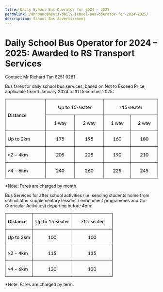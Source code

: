 ```yaml
---
title: Daily School Bus Operator for 2024 – 2025
permalink: /announcements-daily-school-bus-operator-for-2024-2025/
description: School Bus Advertisement
---
```

# Daily School Bus Operator for 2024 – 2025: Awarded to RS Transport Services
   
Contact: Mr Richard Tan 6251 0281

Bus fares for daily school bus services, based on Not to Exceed Price, applicable from 1 January 2024 to 31 December 2025:

<table class="MsoNormalTable" border="1" cellspacing="0" cellpadding="0" width="100%" style="width:100.0%;border-collapse:collapse;border:none;mso-border-alt:solid windowtext .5pt;
 mso-yfti-tbllook:1184;mso-padding-alt:0in 5.4pt 0in 5.4pt;mso-border-insideh:
 .5pt solid windowtext;mso-border-insidev:.5pt solid windowtext"><tbody><tr style="mso-yfti-irow:0;mso-yfti-firstrow:yes;height:15.5pt"><td width="7%" nowrap="" rowspan="2" style="width:7.86%;border:solid windowtext 1.0pt;
  mso-border-alt:solid windowtext .5pt;padding:0in 5.4pt 0in 5.4pt;height:15.5pt"><p class="MsoNormal" align="left" style="text-align:left"><b><span lang="EN-SG" style="font-family:&quot;Lato&quot;,sans-serif;mso-fareast-font-family:&quot;Times New Roman&quot;;
  mso-bidi-font-family:Arial;color:black;mso-bidi-language:TA">Distance</span></b><b><span style="font-family:&quot;Lato&quot;,sans-serif;mso-fareast-font-family:&quot;Times New Roman&quot;;
  mso-bidi-font-family:Arial;color:black;mso-ansi-language:EN-US;mso-bidi-language:
  TA"></span></b></p></td><td width="11%" nowrap="" colspan="2" style="width:11.52%;border:solid windowtext 1.0pt;
  border-left:none;mso-border-left-alt:solid windowtext .5pt;mso-border-alt:
  solid windowtext .5pt;padding:0in 5.4pt 0in 5.4pt;height:15.5pt"><p class="MsoNormal" align="center" style="text-align:center"><span lang="EN-SG" style="font-family:&quot;Lato&quot;,sans-serif;mso-fareast-font-family:&quot;Times New Roman&quot;;
  mso-bidi-font-family:Arial;color:black;mso-bidi-language:TA">Up to 15-seater</span><span style="font-family:&quot;Lato&quot;,sans-serif;mso-fareast-font-family:&quot;Times New Roman&quot;;
  mso-bidi-font-family:Arial;color:black;mso-ansi-language:EN-US;mso-bidi-language:
  TA"></span></p></td><td width="11%" nowrap="" colspan="2" style="width:11.52%;border:solid windowtext 1.0pt;
  border-left:none;mso-border-left-alt:solid windowtext .5pt;mso-border-alt:
  solid windowtext .5pt;padding:0in 5.4pt 0in 5.4pt;height:15.5pt"><p class="MsoNormal" align="center" style="text-align:center"><span lang="EN-SG" style="font-family:&quot;Lato&quot;,sans-serif;mso-fareast-font-family:&quot;Times New Roman&quot;;
  mso-bidi-font-family:Arial;color:black;mso-bidi-language:TA">&gt;15-seater</span><span style="font-family:&quot;Lato&quot;,sans-serif;mso-fareast-font-family:&quot;Times New Roman&quot;;
  mso-bidi-font-family:Arial;color:black;mso-ansi-language:EN-US;mso-bidi-language:
  TA"></span></p></td></tr><tr style="mso-yfti-irow:1;height:15.5pt"><td width="5%" nowrap="" style="width:5.76%;border-top:none;border-left:none;
  border-bottom:solid windowtext 1.0pt;border-right:solid windowtext 1.0pt;
  mso-border-top-alt:solid windowtext .5pt;mso-border-left-alt:solid windowtext .5pt;
  mso-border-alt:solid windowtext .5pt;padding:0in 5.4pt 0in 5.4pt;height:15.5pt"><p class="MsoNormal" align="center" style="text-align:center"><span lang="EN-SG" style="font-family:&quot;Lato&quot;,sans-serif;mso-fareast-font-family:&quot;Times New Roman&quot;;
  mso-bidi-font-family:Arial;color:black;mso-bidi-language:TA">1 way</span><span style="font-family:&quot;Lato&quot;,sans-serif;mso-fareast-font-family:&quot;Times New Roman&quot;;
  mso-bidi-font-family:Arial;color:black;mso-ansi-language:EN-US;mso-bidi-language:
  TA"></span></p></td><td width="5%" nowrap="" style="width:5.76%;border-top:none;border-left:none;
  border-bottom:solid windowtext 1.0pt;border-right:solid windowtext 1.0pt;
  mso-border-top-alt:solid windowtext .5pt;mso-border-left-alt:solid windowtext .5pt;
  mso-border-alt:solid windowtext .5pt;padding:0in 5.4pt 0in 5.4pt;height:15.5pt"><p class="MsoNormal" align="center" style="text-align:center"><span lang="EN-SG" style="font-family:&quot;Lato&quot;,sans-serif;mso-fareast-font-family:&quot;Times New Roman&quot;;
  mso-bidi-font-family:Arial;color:black;mso-bidi-language:TA">2 way</span><span style="font-family:&quot;Lato&quot;,sans-serif;mso-fareast-font-family:&quot;Times New Roman&quot;;
  mso-bidi-font-family:Arial;color:black;mso-ansi-language:EN-US;mso-bidi-language:
  TA"></span></p></td><td width="5%" nowrap="" style="width:5.76%;border-top:none;border-left:none;
  border-bottom:solid windowtext 1.0pt;border-right:solid windowtext 1.0pt;
  mso-border-top-alt:solid windowtext .5pt;mso-border-left-alt:solid windowtext .5pt;
  mso-border-alt:solid windowtext .5pt;padding:0in 5.4pt 0in 5.4pt;height:15.5pt"><p class="MsoNormal" align="center" style="text-align:center"><span lang="EN-SG" style="font-family:&quot;Lato&quot;,sans-serif;mso-fareast-font-family:&quot;Times New Roman&quot;;
  mso-bidi-font-family:Arial;color:black;mso-bidi-language:TA">1 way</span><span style="font-family:&quot;Lato&quot;,sans-serif;mso-fareast-font-family:&quot;Times New Roman&quot;;
  mso-bidi-font-family:Arial;color:black;mso-ansi-language:EN-US;mso-bidi-language:
  TA"></span></p></td><td width="5%" nowrap="" style="width:5.76%;border-top:none;border-left:none;
  border-bottom:solid windowtext 1.0pt;border-right:solid windowtext 1.0pt;
  mso-border-top-alt:solid windowtext .5pt;mso-border-left-alt:solid windowtext .5pt;
  mso-border-alt:solid windowtext .5pt;padding:0in 5.4pt 0in 5.4pt;height:15.5pt"><p class="MsoNormal" align="center" style="text-align:center"><span lang="EN-SG" style="font-family:&quot;Lato&quot;,sans-serif;mso-fareast-font-family:&quot;Times New Roman&quot;;
  mso-bidi-font-family:Arial;color:black;mso-bidi-language:TA">2 way</span><span style="font-family:&quot;Lato&quot;,sans-serif;mso-fareast-font-family:&quot;Times New Roman&quot;;
  mso-bidi-font-family:Arial;color:black;mso-ansi-language:EN-US;mso-bidi-language:
  TA"></span></p></td></tr><tr style="mso-yfti-irow:2;height:15.5pt"><td width="7%" nowrap="" style="width:7.86%;border:solid windowtext 1.0pt;
  border-top:none;mso-border-top-alt:solid windowtext .5pt;mso-border-alt:solid windowtext .5pt;
  padding:0in 5.4pt 0in 5.4pt;height:15.5pt"><p class="MsoNormal" align="left" style="text-align:left"><span lang="EN-SG" style="font-family:&quot;Lato&quot;,sans-serif;mso-fareast-font-family:&quot;Times New Roman&quot;;
  mso-bidi-font-family:Arial;color:black;mso-bidi-language:TA">Up to 2km</span><span style="font-family:&quot;Lato&quot;,sans-serif;mso-fareast-font-family:&quot;Times New Roman&quot;;
  mso-bidi-font-family:Arial;color:black;mso-ansi-language:EN-US;mso-bidi-language:
  TA"></span></p></td><td width="5%" nowrap="" style="width:5.76%;border-top:none;border-left:none;
  border-bottom:solid windowtext 1.0pt;border-right:solid windowtext 1.0pt;
  mso-border-top-alt:solid windowtext .5pt;mso-border-left-alt:solid windowtext .5pt;
  mso-border-alt:solid windowtext .5pt;padding:0in 5.4pt 0in 5.4pt;height:15.5pt"><p class="MsoNormal" align="center" style="text-align:center"><span lang="EN-SG" style="font-family:&quot;Lato&quot;,sans-serif;mso-fareast-font-family:&quot;Times New Roman&quot;;
  mso-bidi-font-family:Arial;color:black;mso-bidi-language:TA">175</span><span style="font-family:&quot;Lato&quot;,sans-serif;mso-fareast-font-family:&quot;Times New Roman&quot;;
  mso-bidi-font-family:Arial;color:black;mso-ansi-language:EN-US;mso-bidi-language:
  TA"></span></p></td><td width="5%" nowrap="" style="width:5.76%;border-top:none;border-left:none;
  border-bottom:solid windowtext 1.0pt;border-right:solid windowtext 1.0pt;
  mso-border-top-alt:solid windowtext .5pt;mso-border-left-alt:solid windowtext .5pt;
  mso-border-alt:solid windowtext .5pt;padding:0in 5.4pt 0in 5.4pt;height:15.5pt"><p class="MsoNormal" align="center" style="text-align:center"><span lang="EN-SG" style="font-family:&quot;Lato&quot;,sans-serif;mso-fareast-font-family:&quot;Times New Roman&quot;;
  mso-bidi-font-family:Arial;color:black;mso-bidi-language:TA">195</span><span style="font-family:&quot;Lato&quot;,sans-serif;mso-fareast-font-family:&quot;Times New Roman&quot;;
  mso-bidi-font-family:Arial;color:black;mso-ansi-language:EN-US;mso-bidi-language:
  TA"></span></p></td><td width="5%" nowrap="" style="width:5.76%;border-top:none;border-left:none;
  border-bottom:solid windowtext 1.0pt;border-right:solid windowtext 1.0pt;
  mso-border-top-alt:solid windowtext .5pt;mso-border-left-alt:solid windowtext .5pt;
  mso-border-alt:solid windowtext .5pt;padding:0in 5.4pt 0in 5.4pt;height:15.5pt"><p class="MsoNormal" align="center" style="text-align:center"><span lang="EN-SG" style="font-family:&quot;Lato&quot;,sans-serif;mso-fareast-font-family:&quot;Times New Roman&quot;;
  mso-bidi-font-family:Arial;color:black;mso-bidi-language:TA">160</span><span style="font-family:&quot;Lato&quot;,sans-serif;mso-fareast-font-family:&quot;Times New Roman&quot;;
  mso-bidi-font-family:Arial;color:black;mso-ansi-language:EN-US;mso-bidi-language:
  TA"></span></p></td><td width="5%" nowrap="" style="width:5.76%;border-top:none;border-left:none;
  border-bottom:solid windowtext 1.0pt;border-right:solid windowtext 1.0pt;
  mso-border-top-alt:solid windowtext .5pt;mso-border-left-alt:solid windowtext .5pt;
  mso-border-alt:solid windowtext .5pt;padding:0in 5.4pt 0in 5.4pt;height:15.5pt"><p class="MsoNormal" align="center" style="text-align:center"><span lang="EN-SG" style="font-family:&quot;Lato&quot;,sans-serif;mso-fareast-font-family:&quot;Times New Roman&quot;;
  mso-bidi-font-family:Arial;color:black;mso-bidi-language:TA">180</span><span style="font-family:&quot;Lato&quot;,sans-serif;mso-fareast-font-family:&quot;Times New Roman&quot;;
  mso-bidi-font-family:Arial;color:black;mso-ansi-language:EN-US;mso-bidi-language:
  TA"></span></p></td></tr><tr style="mso-yfti-irow:3;height:15.5pt"><td width="7%" nowrap="" style="width:7.86%;border:solid windowtext 1.0pt;
  border-top:none;mso-border-top-alt:solid windowtext .5pt;mso-border-alt:solid windowtext .5pt;
  padding:0in 5.4pt 0in 5.4pt;height:15.5pt"><p class="MsoNormal" align="left" style="text-align:left"><span lang="EN-SG" style="font-family:&quot;Lato&quot;,sans-serif;mso-fareast-font-family:&quot;Times New Roman&quot;;
  mso-bidi-font-family:Arial;color:black;mso-bidi-language:TA">&gt;2 – 4km</span><span style="font-family:&quot;Lato&quot;,sans-serif;mso-fareast-font-family:&quot;Times New Roman&quot;;
  mso-bidi-font-family:Arial;color:black;mso-ansi-language:EN-US;mso-bidi-language:
  TA"></span></p></td><td width="5%" nowrap="" style="width:5.76%;border-top:none;border-left:none;
  border-bottom:solid windowtext 1.0pt;border-right:solid windowtext 1.0pt;
  mso-border-top-alt:solid windowtext .5pt;mso-border-left-alt:solid windowtext .5pt;
  mso-border-alt:solid windowtext .5pt;padding:0in 5.4pt 0in 5.4pt;height:15.5pt"><p class="MsoNormal" align="center" style="text-align:center"><span lang="EN-SG" style="font-family:&quot;Lato&quot;,sans-serif;mso-fareast-font-family:&quot;Times New Roman&quot;;
  mso-bidi-font-family:Arial;color:black;mso-bidi-language:TA">205</span><span style="font-family:&quot;Lato&quot;,sans-serif;mso-fareast-font-family:&quot;Times New Roman&quot;;
  mso-bidi-font-family:Arial;color:black;mso-ansi-language:EN-US;mso-bidi-language:
  TA"></span></p></td><td width="5%" nowrap="" style="width:5.76%;border-top:none;border-left:none;
  border-bottom:solid windowtext 1.0pt;border-right:solid windowtext 1.0pt;
  mso-border-top-alt:solid windowtext .5pt;mso-border-left-alt:solid windowtext .5pt;
  mso-border-alt:solid windowtext .5pt;padding:0in 5.4pt 0in 5.4pt;height:15.5pt"><p class="MsoNormal" align="center" style="text-align:center"><span lang="EN-SG" style="font-family:&quot;Lato&quot;,sans-serif;mso-fareast-font-family:&quot;Times New Roman&quot;;
  mso-bidi-font-family:Arial;color:black;mso-bidi-language:TA">225</span><span style="font-family:&quot;Lato&quot;,sans-serif;mso-fareast-font-family:&quot;Times New Roman&quot;;
  mso-bidi-font-family:Arial;color:black;mso-ansi-language:EN-US;mso-bidi-language:
  TA"></span></p></td><td width="5%" nowrap="" style="width:5.76%;border-top:none;border-left:none;
  border-bottom:solid windowtext 1.0pt;border-right:solid windowtext 1.0pt;
  mso-border-top-alt:solid windowtext .5pt;mso-border-left-alt:solid windowtext .5pt;
  mso-border-alt:solid windowtext .5pt;padding:0in 5.4pt 0in 5.4pt;height:15.5pt"><p class="MsoNormal" align="center" style="text-align:center"><span lang="EN-SG" style="font-family:&quot;Lato&quot;,sans-serif;mso-fareast-font-family:&quot;Times New Roman&quot;;
  mso-bidi-font-family:Arial;color:black;mso-bidi-language:TA">190</span><span style="font-family:&quot;Lato&quot;,sans-serif;mso-fareast-font-family:&quot;Times New Roman&quot;;
  mso-bidi-font-family:Arial;color:black;mso-ansi-language:EN-US;mso-bidi-language:
  TA"></span></p></td><td width="5%" nowrap="" style="width:5.76%;border-top:none;border-left:none;
  border-bottom:solid windowtext 1.0pt;border-right:solid windowtext 1.0pt;
  mso-border-top-alt:solid windowtext .5pt;mso-border-left-alt:solid windowtext .5pt;
  mso-border-alt:solid windowtext .5pt;padding:0in 5.4pt 0in 5.4pt;height:15.5pt"><p class="MsoNormal" align="center" style="text-align:center"><span lang="EN-SG" style="font-family:&quot;Lato&quot;,sans-serif;mso-fareast-font-family:&quot;Times New Roman&quot;;
  mso-bidi-font-family:Arial;color:black;mso-bidi-language:TA">210</span><span style="font-family:&quot;Lato&quot;,sans-serif;mso-fareast-font-family:&quot;Times New Roman&quot;;
  mso-bidi-font-family:Arial;color:black;mso-ansi-language:EN-US;mso-bidi-language:
  TA"></span></p></td></tr><tr style="mso-yfti-irow:4;mso-yfti-lastrow:yes;height:15.5pt"><td width="7%" nowrap="" style="width:7.86%;border:solid windowtext 1.0pt;
  border-top:none;mso-border-top-alt:solid windowtext .5pt;mso-border-alt:solid windowtext .5pt;
  padding:0in 5.4pt 0in 5.4pt;height:15.5pt"><p class="MsoNormal" align="left" style="text-align:left"><span lang="EN-SG" style="font-family:&quot;Lato&quot;,sans-serif;mso-fareast-font-family:&quot;Times New Roman&quot;;
  mso-bidi-font-family:Arial;color:black;mso-bidi-language:TA">&gt;4 – 6km</span><span style="font-family:&quot;Lato&quot;,sans-serif;mso-fareast-font-family:&quot;Times New Roman&quot;;
  mso-bidi-font-family:Arial;color:black;mso-ansi-language:EN-US;mso-bidi-language:
  TA"></span></p></td><td width="5%" nowrap="" style="width:5.76%;border-top:none;border-left:none;
  border-bottom:solid windowtext 1.0pt;border-right:solid windowtext 1.0pt;
  mso-border-top-alt:solid windowtext .5pt;mso-border-left-alt:solid windowtext .5pt;
  mso-border-alt:solid windowtext .5pt;padding:0in 5.4pt 0in 5.4pt;height:15.5pt"><p class="MsoNormal" align="center" style="text-align:center"><span lang="EN-SG" style="font-family:&quot;Lato&quot;,sans-serif;mso-fareast-font-family:&quot;Times New Roman&quot;;
  mso-bidi-font-family:Arial;color:black;mso-bidi-language:TA">240</span><span style="font-family:&quot;Lato&quot;,sans-serif;mso-fareast-font-family:&quot;Times New Roman&quot;;
  mso-bidi-font-family:Arial;color:black;mso-ansi-language:EN-US;mso-bidi-language:
  TA"></span></p></td><td width="5%" nowrap="" style="width:5.76%;border-top:none;border-left:none;
  border-bottom:solid windowtext 1.0pt;border-right:solid windowtext 1.0pt;
  mso-border-top-alt:solid windowtext .5pt;mso-border-left-alt:solid windowtext .5pt;
  mso-border-alt:solid windowtext .5pt;padding:0in 5.4pt 0in 5.4pt;height:15.5pt"><p class="MsoNormal" align="center" style="text-align:center"><span lang="EN-SG" style="font-family:&quot;Lato&quot;,sans-serif;mso-fareast-font-family:&quot;Times New Roman&quot;;
  mso-bidi-font-family:Arial;color:black;mso-bidi-language:TA">260</span><span style="font-family:&quot;Lato&quot;,sans-serif;mso-fareast-font-family:&quot;Times New Roman&quot;;
  mso-bidi-font-family:Arial;color:black;mso-ansi-language:EN-US;mso-bidi-language:
  TA"></span></p></td><td width="5%" nowrap="" style="width:5.76%;border-top:none;border-left:none;
  border-bottom:solid windowtext 1.0pt;border-right:solid windowtext 1.0pt;
  mso-border-top-alt:solid windowtext .5pt;mso-border-left-alt:solid windowtext .5pt;
  mso-border-alt:solid windowtext .5pt;padding:0in 5.4pt 0in 5.4pt;height:15.5pt"><p class="MsoNormal" align="center" style="text-align:center"><span lang="EN-SG" style="font-family:&quot;Lato&quot;,sans-serif;mso-fareast-font-family:&quot;Times New Roman&quot;;
  mso-bidi-font-family:Arial;color:black;mso-bidi-language:TA">225</span><span style="font-family:&quot;Lato&quot;,sans-serif;mso-fareast-font-family:&quot;Times New Roman&quot;;
  mso-bidi-font-family:Arial;color:black;mso-ansi-language:EN-US;mso-bidi-language:
  TA"></span></p></td><td width="5%" nowrap="" style="width:5.76%;border-top:none;border-left:none;
  border-bottom:solid windowtext 1.0pt;border-right:solid windowtext 1.0pt;
  mso-border-top-alt:solid windowtext .5pt;mso-border-left-alt:solid windowtext .5pt;
  mso-border-alt:solid windowtext .5pt;padding:0in 5.4pt 0in 5.4pt;height:15.5pt"><p class="MsoNormal" align="center" style="text-align:center"><span lang="EN-SG" style="font-family:&quot;Lato&quot;,sans-serif;mso-fareast-font-family:&quot;Times New Roman&quot;;
  mso-bidi-font-family:Arial;color:black;mso-bidi-language:TA">245</span><span style="font-family:&quot;Lato&quot;,sans-serif;mso-fareast-font-family:&quot;Times New Roman&quot;;
  mso-bidi-font-family:Arial;color:black;mso-ansi-language:EN-US;mso-bidi-language:
  TA"></span></p></td></tr></tbody></table>*Note: Fares are charged by month.

Bus Services for after school activities (i.e. sending students home from school after supplementary lessons / enrichment programmes and Co-Curricular Activities) departing before 4pm:

<table class="MsoNormalTable" border="1" cellspacing="0" cellpadding="0" width="100%" style="width:100.0%;border-collapse:collapse;border:none;mso-border-alt:solid windowtext .5pt;
 mso-yfti-tbllook:1184;mso-padding-alt:0in 5.4pt 0in 5.4pt;mso-border-insideh:
 .5pt solid windowtext;mso-border-insidev:.5pt solid windowtext"><tbody><tr style="mso-yfti-irow:0;mso-yfti-firstrow:yes;height:15.5pt"><td width="25%" nowrap="" style="width:25.36%;border:solid windowtext 1.0pt;
  mso-border-alt:solid windowtext .5pt;padding:0in 5.4pt 0in 5.4pt;height:15.5pt"><p class="MsoNormal" align="left" style="text-align:left"><b><span lang="EN-SG" style="font-family:&quot;Lato&quot;,sans-serif;mso-fareast-font-family:&quot;Times New Roman&quot;;
  mso-bidi-font-family:Arial;color:black;mso-bidi-language:TA">Distance</span></b><b><span style="font-family:&quot;Lato&quot;,sans-serif;mso-fareast-font-family:&quot;Times New Roman&quot;;
  mso-bidi-font-family:Arial;color:black;mso-ansi-language:EN-US;mso-bidi-language:
  TA"></span></b></p></td><td width="37%" nowrap="" style="width:37.16%;border:solid windowtext 1.0pt;
  border-left:none;mso-border-left-alt:solid windowtext .5pt;mso-border-alt:
  solid windowtext .5pt;padding:0in 5.4pt 0in 5.4pt;height:15.5pt"><p class="MsoNormal" align="center" style="text-align:center"><span lang="EN-SG" style="font-family:&quot;Lato&quot;,sans-serif;mso-fareast-font-family:&quot;Times New Roman&quot;;
  mso-bidi-font-family:Arial;color:black;mso-bidi-language:TA">Up to 15-seater</span><span style="font-family:&quot;Lato&quot;,sans-serif;mso-fareast-font-family:&quot;Times New Roman&quot;;
  mso-bidi-font-family:Arial;color:black;mso-ansi-language:EN-US;mso-bidi-language:
  TA"></span></p></td><td width="37%" style="width:37.48%;border:solid windowtext 1.0pt;border-left:
  none;mso-border-left-alt:solid windowtext .5pt;mso-border-alt:solid windowtext .5pt;
  padding:0in 5.4pt 0in 5.4pt;height:15.5pt"><p class="MsoNormal" align="center" style="text-align:center"><span lang="EN-SG" style="font-family:&quot;Lato&quot;,sans-serif;mso-fareast-font-family:&quot;Times New Roman&quot;;
  mso-bidi-font-family:Arial;color:black;mso-bidi-language:TA">&gt;15-seater</span><span style="font-family:&quot;Lato&quot;,sans-serif;mso-fareast-font-family:&quot;Times New Roman&quot;;
  mso-bidi-font-family:Arial;color:black;mso-ansi-language:EN-US;mso-bidi-language:
  TA"></span></p></td></tr><tr style="mso-yfti-irow:1;height:15.5pt"><td width="25%" nowrap="" style="width:25.36%;border:solid windowtext 1.0pt;
  border-top:none;mso-border-top-alt:solid windowtext .5pt;mso-border-alt:solid windowtext .5pt;
  padding:0in 5.4pt 0in 5.4pt;height:15.5pt"><p class="MsoNormal" align="left" style="text-align:left"><span lang="EN-SG" style="font-family:&quot;Lato&quot;,sans-serif;mso-fareast-font-family:&quot;Times New Roman&quot;;
  mso-bidi-font-family:Arial;color:black;mso-bidi-language:TA">Up to 2km</span><span style="font-family:&quot;Lato&quot;,sans-serif;mso-fareast-font-family:&quot;Times New Roman&quot;;
  mso-bidi-font-family:Arial;color:black;mso-ansi-language:EN-US;mso-bidi-language:
  TA"></span></p></td><td width="37%" nowrap="" style="width:37.16%;border-top:none;border-left:none;
  border-bottom:solid windowtext 1.0pt;border-right:solid windowtext 1.0pt;
  mso-border-top-alt:solid windowtext .5pt;mso-border-left-alt:solid windowtext .5pt;
  mso-border-alt:solid windowtext .5pt;padding:0in 5.4pt 0in 5.4pt;height:15.5pt"><p class="MsoNormal" align="center" style="text-align:center"><span style="font-family:&quot;Lato&quot;,sans-serif;mso-fareast-font-family:&quot;Times New Roman&quot;;
  mso-bidi-font-family:Arial;color:black;mso-ansi-language:EN-US;mso-bidi-language:
  TA">100</span></p></td><td width="37%" nowrap="" style="width:37.48%;border-top:none;border-left:none;
  border-bottom:solid windowtext 1.0pt;border-right:solid windowtext 1.0pt;
  mso-border-top-alt:solid windowtext .5pt;mso-border-left-alt:solid windowtext .5pt;
  mso-border-alt:solid windowtext .5pt;padding:0in 5.4pt 0in 5.4pt;height:15.5pt"><p class="MsoNormal" align="center" style="text-align:center"><span style="font-family:&quot;Lato&quot;,sans-serif;mso-fareast-font-family:&quot;Times New Roman&quot;;
  mso-bidi-font-family:Arial;color:black;mso-ansi-language:EN-US;mso-bidi-language:
  TA">100</span></p></td></tr><tr style="mso-yfti-irow:2;height:15.5pt"><td width="25%" nowrap="" style="width:25.36%;border:solid windowtext 1.0pt;
  border-top:none;mso-border-top-alt:solid windowtext .5pt;mso-border-alt:solid windowtext .5pt;
  padding:0in 5.4pt 0in 5.4pt;height:15.5pt"><p class="MsoNormal" align="left" style="text-align:left"><span lang="EN-SG" style="font-family:&quot;Lato&quot;,sans-serif;mso-fareast-font-family:&quot;Times New Roman&quot;;
  mso-bidi-font-family:Arial;color:black;mso-bidi-language:TA">&gt;2 – 4km</span><span style="font-family:&quot;Lato&quot;,sans-serif;mso-fareast-font-family:&quot;Times New Roman&quot;;
  mso-bidi-font-family:Arial;color:black;mso-ansi-language:EN-US;mso-bidi-language:
  TA"></span></p></td><td width="37%" nowrap="" style="width:37.16%;border-top:none;border-left:none;
  border-bottom:solid windowtext 1.0pt;border-right:solid windowtext 1.0pt;
  mso-border-top-alt:solid windowtext .5pt;mso-border-left-alt:solid windowtext .5pt;
  mso-border-alt:solid windowtext .5pt;padding:0in 5.4pt 0in 5.4pt;height:15.5pt"><p class="MsoNormal" align="center" style="text-align:center"><span style="font-family:&quot;Lato&quot;,sans-serif;mso-fareast-font-family:&quot;Times New Roman&quot;;
  mso-bidi-font-family:Arial;color:black;mso-ansi-language:EN-US;mso-bidi-language:
  TA">115</span></p></td><td width="37%" nowrap="" style="width:37.48%;border-top:none;border-left:none;
  border-bottom:solid windowtext 1.0pt;border-right:solid windowtext 1.0pt;
  mso-border-top-alt:solid windowtext .5pt;mso-border-left-alt:solid windowtext .5pt;
  mso-border-alt:solid windowtext .5pt;padding:0in 5.4pt 0in 5.4pt;height:15.5pt"><p class="MsoNormal" align="center" style="text-align:center"><span style="font-family:&quot;Lato&quot;,sans-serif;mso-fareast-font-family:&quot;Times New Roman&quot;;
  mso-bidi-font-family:Arial;color:black;mso-ansi-language:EN-US;mso-bidi-language:
  TA">115</span></p></td></tr><tr style="mso-yfti-irow:3;mso-yfti-lastrow:yes;height:15.5pt"><td width="25%" nowrap="" style="width:25.36%;border:solid windowtext 1.0pt;
  border-top:none;mso-border-top-alt:solid windowtext .5pt;mso-border-alt:solid windowtext .5pt;
  padding:0in 5.4pt 0in 5.4pt;height:15.5pt"><p class="MsoNormal" align="left" style="text-align:left"><span lang="EN-SG" style="font-family:&quot;Lato&quot;,sans-serif;mso-fareast-font-family:&quot;Times New Roman&quot;;
  mso-bidi-font-family:Arial;color:black;mso-bidi-language:TA">&gt;4 – 6km</span><span style="font-family:&quot;Lato&quot;,sans-serif;mso-fareast-font-family:&quot;Times New Roman&quot;;
  mso-bidi-font-family:Arial;color:black;mso-ansi-language:EN-US;mso-bidi-language:
  TA"></span></p></td><td width="37%" nowrap="" style="width:37.16%;border-top:none;border-left:none;
  border-bottom:solid windowtext 1.0pt;border-right:solid windowtext 1.0pt;
  mso-border-top-alt:solid windowtext .5pt;mso-border-left-alt:solid windowtext .5pt;
  mso-border-alt:solid windowtext .5pt;padding:0in 5.4pt 0in 5.4pt;height:15.5pt"><p class="MsoNormal" align="center" style="text-align:center"><span style="font-family:&quot;Lato&quot;,sans-serif;mso-fareast-font-family:&quot;Times New Roman&quot;;
  mso-bidi-font-family:Arial;color:black;mso-ansi-language:EN-US;mso-bidi-language:
  TA">130</span></p></td><td width="37%" nowrap="" style="width:37.48%;border-top:none;border-left:none;
  border-bottom:solid windowtext 1.0pt;border-right:solid windowtext 1.0pt;
  mso-border-top-alt:solid windowtext .5pt;mso-border-left-alt:solid windowtext .5pt;
  mso-border-alt:solid windowtext .5pt;padding:0in 5.4pt 0in 5.4pt;height:15.5pt"><p class="MsoNormal" align="center" style="text-align:center"><span style="font-family:&quot;Lato&quot;,sans-serif;mso-fareast-font-family:&quot;Times New Roman&quot;;
  mso-bidi-font-family:Arial;color:black;mso-ansi-language:EN-US;mso-bidi-language:
  TA">130</span></p></td></tr></tbody></table>
*Note: Fares are charged by term.